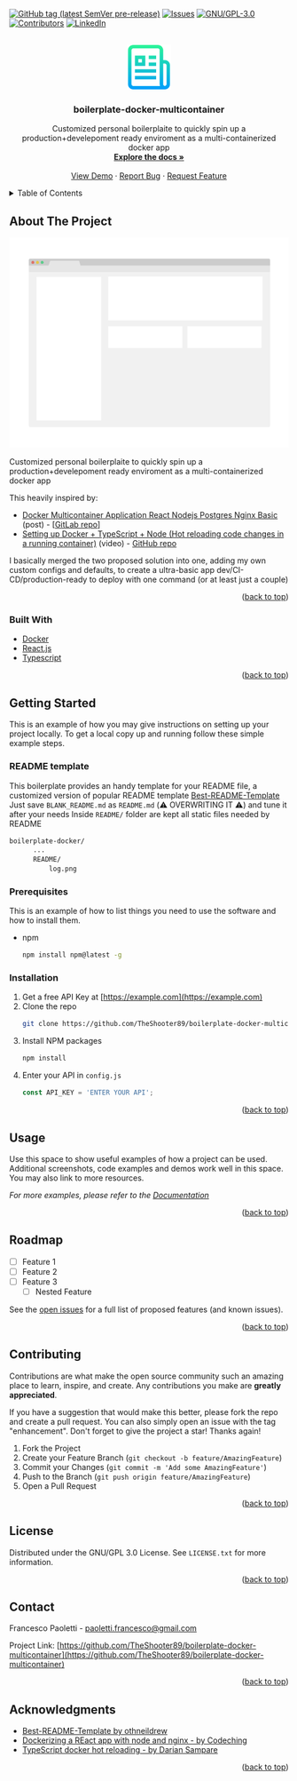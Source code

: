 <div id="top"></div>
<!--
*** Thanks for checking out the Best-README-Template. If you have a suggestion
*** that would make this better, please fork the repo and create a pull request
*** or simply open an issue with the tag "enhancement".
*** Don't forget to give the project a star!
*** Thanks again! Now go create something AMAZING! :D
-->



<!-- PROJECT SHIELDS -->
<!--
*** I'm using markdown "reference style" links for readability.
*** Reference links are enclosed in brackets [ ] instead of parentheses ( ).
*** See the bottom of this document for the declaration of the reference variables
*** for contributors-url, forks-url, etc. This is an optional, concise syntax you may use.
*** https://www.markdownguide.org/basic-syntax/#reference-style-links
-->
[![GitHub tag (latest SemVer pre-release)][version-shield]][version-url]
[![Issues][issues-shield]][issues-url]
[![GNU/GPL-3.0][license-shield]][license-url]
[![Contributors][contributors-shield]][contributors-url]
[![LinkedIn][linkedin-shield]][linkedin-url]



<!-- PROJECT LOGO -->
<br />
<div align="center">
  <a href="https://github.com/TheShooter89/boilerplate-docker-multicontainer">
    <img src="README/logo.png" alt="Logo" width="80" height="80">
  </a>

<h3 align="center">boilerplate-docker-multicontainer</h3>

  <p align="center">
    Customized personal boilerplaite to quickly spin up a production+develepoment ready enviroment as a multi-containerized docker app
    <br />
    <a href="https://github.com/TheShooter89/boilerplate-docker-multicontainer"><strong>Explore the docs »</strong></a>
    <br />
    <br />
    <a href="https://github.com/TheShooter89/boilerplate-docker-multicontainer">View Demo</a>
    ·
    <a href="https://github.com/TheShooter89/boilerplate-docker-multicontainer/issues">Report Bug</a>
    ·
    <a href="https://github.com/TheShooter89/boilerplate-docker-multicontainer/issues">Request Feature</a>
  </p>
</div>



<!-- TABLE OF CONTENTS -->
<details>
  <summary>Table of Contents</summary>
  <ol>
    <li>
      <a href="#about-the-project">About The Project</a>
      <ul>
        <li><a href="#built-with">Built With</a></li>
      </ul>
    </li>
    <li>
      <a href="#getting-started">Getting Started</a>
      <ul>
        <li><a href="#prerequisites">Prerequisites</a></li>
        <li><a href="#installation">Installation</a></li>
      </ul>
    </li>
    <li><a href="#usage">Usage</a></li>
    <li><a href="#roadmap">Roadmap</a></li>
    <li><a href="#contributing">Contributing</a></li>
    <li><a href="#license">License</a></li>
    <li><a href="#contact">Contact</a></li>
    <li><a href="#acknowledgments">Acknowledgments</a></li>
  </ol>
</details>



<!-- ABOUT THE PROJECT -->
## About The Project

[![Product Name Screen Shot][product-screenshot]](https://example.com)

Customized personal boilerplaite to quickly spin up a production+develepoment ready enviroment as a multi-containerized docker app

This heavily inspired by:

* [Docker Multicontainer Application React Nodejs Postgres Nginx Basic](https://youtu.be/-pTel5FojAQ) (post) - [[GitLab repo](https://gitlab.com/codeching/docker-multicontainer-application-react-nodejs-postgres-nginx-basic)]
* [Setting up Docker + TypeScript + Node (Hot reloading code changes in a running container)](https://dev.to/dariansampare/setting-up-docker-typescript-node-hot-reloading-code-changes-in-a-running-container-2b2f) (video) - [GitHub repo](https://github.com/justDare/TypeScript-Node-Docker)

I basically merged the two proposed solution into one, adding my own custom configs and defaults, to create a ultra-basic app dev/CI-CD/production-ready to deploy with one command (or at least just a couple)

<p align="right">(<a href="#top">back to top</a>)</p>



### Built With

* [Docker](https://www.docker.com)
* [React.js](https://reactjs.org/)
* [Typescript](https://www.typescriptlang.org)

<p align="right">(<a href="#top">back to top</a>)</p>



<!-- GETTING STARTED -->
## Getting Started

This is an example of how you may give instructions on setting up your project locally.
To get a local copy up and running follow these simple example steps.

### README template

This boilerplate provides an handy template for your README file, a customized version of popular README template [Best-README-Template](https://github.com/othneildrew/Best-README-Template)
Just save `BLANK_README.md` as `README.md` (⚠️  OVERWRITING IT ⚠️) and tune it after your needs
Inside `README/` folder are kept all static files needed by README
  ```sh
  boilerplate-docker/
        ...
        README/
            log.png
  ```

### Prerequisites

This is an example of how to list things you need to use the software and how to install them.
* npm
  ```sh
  npm install npm@latest -g
  ```

### Installation

1. Get a free API Key at [https://example.com](https://example.com)
2. Clone the repo
   ```sh
   git clone https://github.com/TheShooter89/boilerplate-docker-multicontainer.git
   ```
3. Install NPM packages
   ```sh
   npm install
   ```
4. Enter your API in `config.js`
   ```js
   const API_KEY = 'ENTER YOUR API';
   ```

<p align="right">(<a href="#top">back to top</a>)</p>



<!-- USAGE EXAMPLES -->
## Usage

Use this space to show useful examples of how a project can be used. Additional screenshots, code examples and demos work well in this space. You may also link to more resources.

_For more examples, please refer to the [Documentation](https://example.com)_

<p align="right">(<a href="#top">back to top</a>)</p>



<!-- ROADMAP -->
## Roadmap

- [ ] Feature 1
- [ ] Feature 2
- [ ] Feature 3
    - [ ] Nested Feature

See the [open issues](https://github.com/TheShooter89/boilerplate-docker-multicontainer/issues) for a full list of proposed features (and known issues).

<p align="right">(<a href="#top">back to top</a>)</p>



<!-- CONTRIBUTING -->
## Contributing

Contributions are what make the open source community such an amazing place to learn, inspire, and create. Any contributions you make are **greatly appreciated**.

If you have a suggestion that would make this better, please fork the repo and create a pull request. You can also simply open an issue with the tag "enhancement".
Don't forget to give the project a star! Thanks again!

1. Fork the Project
2. Create your Feature Branch (`git checkout -b feature/AmazingFeature`)
3. Commit your Changes (`git commit -m 'Add some AmazingFeature'`)
4. Push to the Branch (`git push origin feature/AmazingFeature`)
5. Open a Pull Request

<p align="right">(<a href="#top">back to top</a>)</p>



<!-- LICENSE -->
## License

Distributed under the GNU/GPL 3.0 License. See `LICENSE.txt` for more information.

<p align="right">(<a href="#top">back to top</a>)</p>



<!-- CONTACT -->
## Contact

Francesco Paoletti - paoletti.francesco@gmail.com

Project Link: [https://github.com/TheShooter89/boilerplate-docker-multicontainer](https://github.com/TheShooter89/boilerplate-docker-multicontainer)

<p align="right">(<a href="#top">back to top</a>)</p>



<!-- ACKNOWLEDGMENTS -->
## Acknowledgments

* [Best-README-Template by othneildrew](https://github.com/othneildrew/Best-README-Template)
* [Dockerizing a REact app with node and nginx - by Codeching](https://youtu.be/-pTel5FojAQ)
* [TypeScript docker hot reloading - by Darian Sampare](https://dev.to/dariansampare/setting-up-docker-typescript-node-hot-reloading-code-changes-in-a-running-container-2b2f)

<p align="right">(<a href="#top">back to top</a>)</p>



<!-- MARKDOWN LINKS & IMAGES -->
<!-- https://www.markdownguide.org/basic-syntax/#reference-style-links -->
[version-shield]: https://img.shields.io/github/v/tag/TheShooter89/boilerplate-docker-multicontainer?include_prereleases&label=version&style=flat
[version-url]: https://github.com/TheShooter89/boilerplate-docker-multicontainer/tags
[contributors-shield]: https://img.shields.io/github/contributors/TheShooter89/boilerplate-docker-multicontainer.svg?style=flat
[contributors-url]: https://github.com/TheShooter89/boilerplate-docker-multicontainer/graphs/contributors
[issues-shield]: https://img.shields.io/github/issues/TheShooter89/boilerplate-docker-multicontainer.svg?style=flat
[issues-url]: https://github.com/TheShooter89/boilerplate-docker-multicontainer/issues
[license-shield]: https://img.shields.io/github/license/TheShooter89/boilerplate-docker-multicontainer.svg?style=flat
[license-url]: https://github.com/TheShooter89/boilerplate-docker-multicontainer/blob/master/LICENSE.txt
[linkedin-shield]: https://img.shields.io/badge/-LinkedIn-black.svg?style=flat&logo=linkedin&colorB=555
[linkedin-url]: https://linkedin.com/in/linkedin_username
[product-screenshot]: README/screenshot.png
